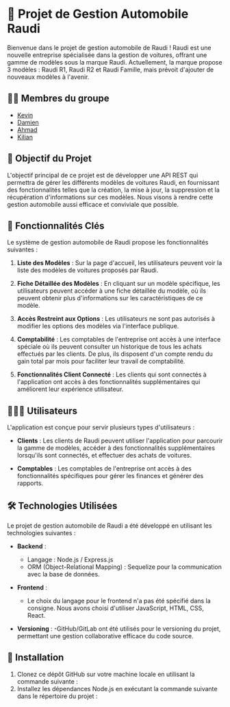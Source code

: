 # 🚗 Projet de Gestion Automobile Raudi

Bienvenue dans le projet de gestion automobile de Raudi ! Raudi est une nouvelle entreprise spécialisée dans la gestion de voitures, offrant une gamme de modèles sous la marque Raudi. Actuellement, la marque propose 3 modèles : Raudi R1, Raudi R2 et Raudi Famille, mais prévoit d'ajouter de nouveaux modèles à l'avenir.

## 👨‍💻 Membres du groupe 

- [Kevin](https://github.com/Kvn9) 
- [Damien](https://github.com/DamienLortieThibaut) 
- [Ahmad](https://github.com/ahamie71) 
- [Kilian](https://github.com/Biholo) 

## 🎯 Objectif du Projet

L'objectif principal de ce projet est de développer une API REST qui permettra de gérer les différents modèles de voitures Raudi, en fournissant des fonctionnalités telles que la création, la mise à jour, la suppression et la récupération d'informations sur ces modèles. Nous visons à rendre cette gestion automobile aussi efficace et conviviale que possible.

## 🔑 Fonctionnalités Clés

Le système de gestion automobile de Raudi propose les fonctionnalités suivantes :

1. **Liste des Modèles** : Sur la page d'accueil, les utilisateurs peuvent voir la liste des modèles de voitures proposés par Raudi.

2. **Fiche Détaillée des Modèles** : En cliquant sur un modèle spécifique, les utilisateurs peuvent accéder à une fiche détaillée du modèle, où ils peuvent obtenir plus d'informations sur les caractéristiques de ce modèle.

3. **Accès Restreint aux Options** : Les utilisateurs ne sont pas autorisés à modifier les options des modèles via l'interface publique.

4. **Comptabilité** : Les comptables de l'entreprise ont accès à une interface spéciale où ils peuvent consulter un historique de tous les achats effectués par les clients. De plus, ils disposent d'un compte rendu du gain total par mois pour faciliter leur travail de comptabilité.

5. **Fonctionnalités Client Connecté** : Les clients qui sont connectés à l'application ont accès à des fonctionnalités supplémentaires qui améliorent leur expérience utilisateur.

## 🧑‍🤝‍🧑 Utilisateurs

L'application est conçue pour servir plusieurs types d'utilisateurs :

- **Clients** : Les clients de Raudi peuvent utiliser l'application pour parcourir la gamme de modèles, accéder à des fonctionnalités supplémentaires lorsqu'ils sont connectés, et effectuer des achats de voitures.

- **Comptables** : Les comptables de l'entreprise ont accès à des fonctionnalités spécifiques pour gérer les finances et générer des rapports.

## 🛠 Technologies Utilisées

Le projet de gestion automobile de Raudi a été développé en utilisant les technologies suivantes :

- **Backend** :
  - Langage : Node.js / Express.js
  - ORM (Object-Relational Mapping) : Sequelize pour la communication avec la base de données.

- **Frontend** :
  - Le choix du langage pour le frontend n'a pas été spécifié dans la consigne. Nous avons choisi d'utiliser JavaScript, HTML, CSS, React.

- **Versioning** :
  -GitHub/GitLab ont été utilisés pour le versioning du projet, permettant une gestion collaborative efficace du code source.

## 🚀 Installation

1. Clonez ce dépôt GitHub sur votre machine locale en utilisant la commande suivante :
2. Installez les dépendances Node.js en exécutant la commande suivante dans le répertoire du projet :

